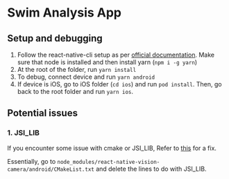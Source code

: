 # Swim Analysis App

## Setup and debugging
1. Follow the react-native-cli setup as per [official documentation](https://reactnative.dev/docs/environment-setup). Make sure that node is installed and then install yarn (`npm i -g yarn`)
2. At the root of the folder, run `yarn install`
3. To debug, connect device and run `yarn android`
4. If device is iOS, go to iOS folder (`cd ios`) and run `pod install`. Then, go back to the root folder and run `yarn ios`.

## Potential issues

### 1. JSI_LIB
If you encounter some issue with cmake or JSI_LIB,
Refer to [this](https://github.com/mrousavy/react-native-vision-camera/issues/513#issuecomment-940857627) for a fix.

Essentially, go to `node_modules/react-native-vision-camera/android/CMakeList.txt` and delete the lines to do with JSI_LIB.

